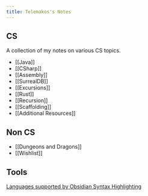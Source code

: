 ```yaml
---
title: Telemakos's Notes
---
```

## CS
A collection of my notes on various CS topics.

- [[Java]]
- [[CSharp]]
- [[Assembly]]
- [[SurrealDB]]
- [[Excursions]]
- [[Rust]]
- [[Recursion]]
- [[Scaffolding]]
- [[Additional Resources]]


## Non CS
- [[Dungeons and Dragons]]
- [[Wishlist]]

## Tools
[Languages supported by Obsidian Syntax Highlighting](https://prismjs.com/#supported-languages)
